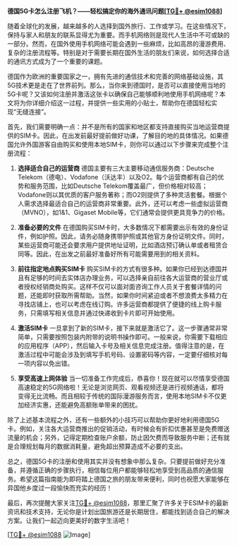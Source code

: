 **德国5G卡怎么注册飞机？——轻松搞定你的海外通讯问题[[TG💪+ @esim1088](https://t.me/s/esim1088)]**

随着全球化的发展，越来越多的人选择到国外旅行、工作或学习。在这些情况下，保持与家人和朋友的联系显得尤为重要。而手机网络则是现代人生活中不可或缺的一部分。然而，在国外使用手机网络可能会遇到一些麻烦，比如高昂的漫游费用、复杂的注册流程等。特别是对于需要长期在国外生活的朋友们来说，如何选择合适的通讯方式成为了一个重要的课题。

德国作为欧洲的重要国家之一，拥有先进的通信技术和完善的网络基础设施，其5G技术更是走在了世界前列。那么，当你来到德国时，是否可以直接使用当地的5G卡呢？又该如何注册并激活这张卡以确保自己能够顺利地使用手机网络呢？本文将为你详细介绍这一过程，并提供一些实用的小贴士，帮助你在德国轻松实现“无缝连接”。

首先，我们需要明确一点：并不是所有的国家和地区都支持直接购买当地运营商提供的SIM卡。因此，在出发前最好提前做好功课，了解目的地的具体情况。如果德国允许外国游客自由购买和使用本地SIM卡，则你可以通过以下步骤来完成整个注册流程：

1. **选择适合自己的运营商**
   德国主要有三大主要移动通信服务商：Deutsche Telekom（德电）、Vodafone（沃达丰）以及O2。每个运营商都有自己的优势和服务范围，比如Deutsche Telekom覆盖最广，但价格相对较高；Vodafone则以其优质的客户服务著称；而O2则提供了多种灵活套餐。根据个人需求选择最适合自己的运营商非常重要。此外，还可以考虑一些虚拟运营商（MVNO），如1&1、Gigaset Mobile等，它们通常会提供更具竞争力的价格。

2. **准备必要的文件**
   在德国购买SIM卡时，大多数情况下都需要出示有效的身份证件，例如护照。因此，请务必随身携带护照或其他官方身份证明文件。同时，某些运营商可能还会要求用户提供地址证明，比如酒店预订确认单或者租赁合同等。因此，在出发之前最好准备好所有可能需要用到的相关资料。

3. **前往指定地点购买SIM卡**
   购买SIM卡的方式有很多种。如果你已经到达德国并且有足够的时间去实体店办理业务，可以选择亲自前往各大运营商的营业厅或者授权经销商处购买。这样不仅可以面对面咨询工作人员关于套餐详情的问题，还能即时获取所需帮助。当然，如果你时间紧迫或者不想浪费太多精力在寻找店铺上，也可以考虑在线订购。许多运营商都提供了便捷的线上购卡服务，只需填写相关信息并通过快递收到卡片即可开始使用。

4. **激活SIM卡**
   一旦拿到了新的SIM卡，接下来就是激活它了。这一步骤通常非常简单，只需要按照包装内附带的说明书操作即可。一般来说，你需要下载相应的应用程序（APP），然后输入卡号及相关信息完成注册。值得注意的是，在激活过程中可能会涉及到填写手机号码、设置密码等内容，一定要仔细核对每一项内容以免出错。

5. **享受高速上网体验**
   当一切准备工作完成后，恭喜你！现在就可以尽情享受德国高速稳定的5G网络啦！无论是浏览网页、观看视频还是进行视频通话，都将变得无比流畅。而且相较于传统的国际漫游服务而言，使用本地SIM卡不仅更加经济实惠，还能避免高额账单带来的困扰。

除了上述基本流程之外，还有一些额外的小技巧可以帮助你更好地利用德国5G卡。例如，关注各大运营商推出的促销活动，有时候会有折扣优惠甚至是免费赠送流量的机会；另外，记得定期检查账户余额，防止因欠费而导致服务中断；还有就是合理规划每月的数据消耗量，避免超出预算造成不必要的支出。

总之，德国5G卡的注册和使用其实并没有想象中那么复杂。只要提前做好充分准备，并遵循正确的步骤执行，相信每位用户都能够轻松地享受到高品质的通信服务。希望这篇指南能为即将踏上德国之旅的朋友带来便利，同时也祝愿大家能够在异国他乡度过一段愉快而充实的经历！

最后，再次提醒大家关注[TG💪+ @esim1088](https://t.me/s/esim1088)，那里汇聚了许多关于ESIM卡的最新资讯和技术支持，无论你是计划出国旅游还是长期居住，都能找到适合自己的解决方案。让我们一起迈向更美好的数字生活吧！

[[TG💪+ @esim1088](https://t.me/s/esim1088) ![Image](https://i.postimg.cc/4NQfJmqS/Snipaste-2025-05-13-00-14-12.png)]